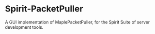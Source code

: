 # Spirit-PacketPuller
A GUI implementation of MaplePacketPuller, for the Spirit Suite of server development tools.
